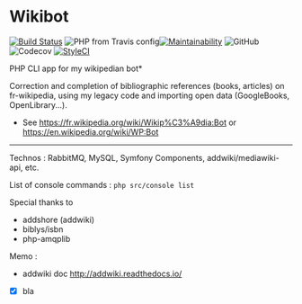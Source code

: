 # Wikibot

[![Build Status](https://travis-ci.org/Dispositif/Wikibot.svg?branch=master)](https://travis-ci.org/Dispositif/Wikibot)
![PHP from Travis config](https://img.shields.io/travis/php-v/Dispositif/Wikibot)[![Maintainability](https://api.codeclimate.com/v1/badges/b7a0aa7a832ddf24adb0/maintainability)](https://codeclimate.com/repos/5d73cea4465eac01630065a7/maintainability)
![GitHub](https://img.shields.io/github/license/Dispositif/Wikibot)
![Codecov](https://img.shields.io/codecov/c/github/Dispositif/Wikibot)
[![StyleCI](https://github.styleci.io/repos/206988215/shield?branch=master)](https://github.styleci.io/repos/206988215)



PHP CLI app for my wikipedian bot*

Correction and completion of bibliographic references (books, articles) on fr-wikipedia, using my legacy
 code and importing open data (GoogleBooks, OpenLibrary...). 
 
 * See https://fr.wikipedia.org/wiki/Wikip%C3%A9dia:Bot or https://en.wikipedia.org/wiki/WP:Bot
 
 ----
 
Technos : RabbitMQ, MySQL, Symfony Components, addwiki/mediawiki-api, etc.

List of console commands : ```php src/console list```

Special thanks to
* addshore (addwiki)
* biblys/isbn
* php-amqplib

Memo :
 * addwiki doc http://addwiki.readthedocs.io/

- [x] bla
